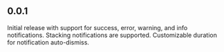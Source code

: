 ## 0.0.1

  Initial release with support for success, error, warning, and info notifications.
  Stacking notifications are supported.
  Customizable duration for notification auto-dismiss.
